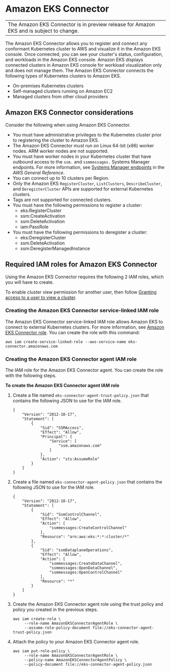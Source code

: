 # Amazon EKS Connector<a name="eks-connector"></a>


|  | 
| --- |
| The Amazon EKS Connector is in preview release for Amazon EKS and is subject to change\. | 

The Amazon EKS Connector allows you to register and connect any conformant Kubernetes cluster to AWS and visualize it in the Amazon EKS console\. Once connected, you can see your cluster's status, configuration, and workloads in the Amazon EKS console\. Amazon EKS displays connected clusters in Amazon EKS console for workload visualization only and does not manage them\. The Amazon EKS Connector connects the following types of Kubernetes clusters to Amazon EKS\.


+ On\-premises Kubernetes clusters
+ Self\-managed clusters running on Amazon EC2
+ Managed clusters from other cloud providers

## Amazon EKS Connector considerations<a name="connect-cluster-reqts"></a>

Consider the following when using Amazon EKS Connector\.
+ You must have administrative privileges to the Kubernetes cluster prior to registering the cluster to Amazon EKS\.
+ The Amazon EKS Connector must run on Linux 64\-bit \(x86\) worker nodes\. ARM worker nodes are not supported\.
+ You must have worker nodes in your Kubernetes cluster that have outbound access to the `ssm.` and `ssmmessages.` Systems Manager endpoints\. For more information, see [Systems Manager endpoints](https://docs.aws.amazon.com/general/latest/gr/ssm.html) in the *AWS General Reference*\.
+ You can connect up to 10 clusters per Region\.
+ Only the Amazon EKS `RegisterCluster`, `ListClusters`, `DescribeCluster`, and `DeregisterCluster` APIs are supported for external Kubernetes clusters\.
+ Tags are not supported for connected clusters\.
+ You must have the following permissions to register a cluster:
  +  eks:RegisterCluster 
  + ssm:CreateActivation
  + ssm:DeleteActivation
  +  iam:PassRole
+ You must have the following permissions to deregister a cluster:
  +  eks:DeregisterCluster 
  +  ssm:DeleteActivation
  + ssm:DeregisterManagedInstance

## Required IAM roles for Amazon EKS Connector<a name="connector-iam-permissions"></a>

Using the Amazon EKS Connector requires the following 2 IAM roles, which you will have to create\. 

To enable cluster view permission for another user, then follow [Granting access to a user to view a cluster](connector-grant-access.md)\.

### Creating the Amazon EKS Connector service\-linked IAM role<a name="con-slr"></a>

The Amazon EKS Connector service\-linked IAM role allows Amazon EKS to connect to external Kubernetes clusters\. For more information, see [Amazon EKS Connector role](using-service-linked-roles-eks-connector.md)\. You can create the role with this command:

```
aws iam create-service-linked-role --aws-service-name eks-connector.amazonaws.com
```

### Creating the Amazon EKS Connector agent IAM role<a name="create-con-agent-role"></a>

The IAM role for the Amazon EKS Connector agent\. You can create the role with the following steps\.

**To create the Amazon EKS Connector agent IAM role**

1. Create a file named `eks-connector-agent-trust-policy.json` that contains the following JSON to use for the IAM role\.

   ```
   {
       "Version": "2012-10-17",
       "Statement": [
           {
               "Sid": "SSMAccess",
               "Effect": "Allow",
               "Principal": {
                   "Service": [
                       "ssm.amazonaws.com"
                   ]
               },
               "Action": "sts:AssumeRole"
           }
       ]
   }
   ```

1. Create a file named `eks-connector-agent-policy.json` that contains the following JSON to use for the IAM role\.

   ```
   {
       "Version": "2012-10-17",
       "Statement": [
           {
               "Sid": "SsmControlChannel",
               "Effect": "Allow",
               "Action": [
                   "ssmmessages:CreateControlChannel"
               ],
               "Resource": "arn:aws:eks:*:*:cluster/*"
           },
           {
               "Sid": "ssmDataplaneOperations",
               "Effect": "Allow",
               "Action": [
                   "ssmmessages:CreateDataChannel",
                   "ssmmessages:OpenDataChannel",
                   "ssmmessages:OpenControlChannel"
               ],
               "Resource": "*"
           }
       ]
   }
   ```

1. Create the Amazon EKS Connector agent role using the trust policy and policy you created in the previous steps\.

   ```
   aws iam create-role \
        --role-name AmazonEKSConnectorAgentRole \
        --assume-role-policy-document file://eks-connector-agent-trust-policy.json
   ```

1. Attach the policy to your Amazon EKS Connector agent role\.

   ```
   aws iam put-role-policy \
        --role-name AmazonEKSConnectorAgentRole \
        --policy-name AmazonEKSConnectorAgentPolicy \
        --policy-document file://eks-connector-agent-policy.json
   ```